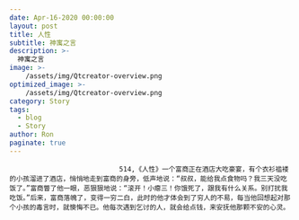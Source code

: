 ```yaml
---
date: Apr-16-2020 00:00:00
layout: post
title: 人性
subtitle: 神寓之言
description: >-
  神寓之言
image: >-
    /assets/img/Qtcreator-overview.png
optimized_image: >-
    /assets/img/Qtcreator-overview.png
category: Story
tags:
  - blog
  - Story
author: Ron
paginate: true
---
```


							　　514,《人性》一个富商正在酒店大吃豪宴，有个衣衫褴褛的小孩溜进了酒店，悄悄地走到富商的身旁，低声地说：“叔叔，能给我点食物吗？我三天没吃饭了。”富商瞥了他一眼，恶狠狠地说：“滚开！小瘪三！你饿死了，跟我有什么关系。别打扰我吃饭。”后来，富商落魄了，变得一穷二白，此时的他才体会到了穷人的不易，每当他回想起对那个小孩的毒言时，就懊悔不已。他每次遇到乞讨的人，就会给点钱，来安抚他那颗不安的心灵。

